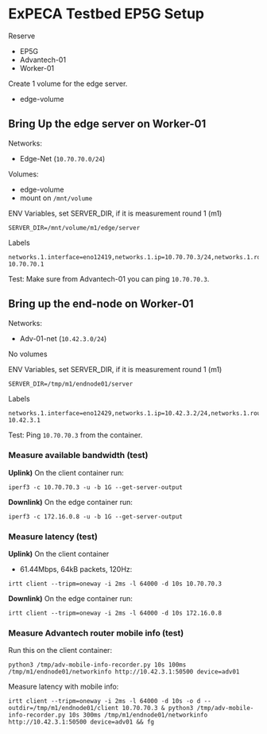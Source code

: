# ExPECA Testbed EP5G Setup

Reserve
* EP5G
* Advantech-01
* Worker-01

Create 1 volume for the edge server.
* edge-volume

## Bring Up the edge server on Worker-01

Networks:
* Edge-Net (`10.70.70.0/24`)

Volumes:
* edge-volume
* mount on `/mnt/volume`

ENV Variables, set SERVER_DIR, if it is measurement round 1 (m1)
```
SERVER_DIR=/mnt/volume/m1/edge/server
```

Labels
```
networks.1.interface=eno12419,networks.1.ip=10.70.70.3/24,networks.1.routes=172.16.0.0/16-10.70.70.1
```

Test:
Make sure from Advantech-01 you can ping `10.70.70.3`.


## Bring up the end-node on Worker-01

Networks:
* Adv-01-net (`10.42.3.0/24`)

No volumes

ENV Variables, set SERVER_DIR, if it is measurement round 1 (m1)
```
SERVER_DIR=/tmp/m1/endnode01/server
```

Labels
```
networks.1.interface=eno12429,networks.1.ip=10.42.3.2/24,networks.1.routes=10.70.70.0/24-10.42.3.1
```

Test:
Ping `10.70.70.3` from the container.


### Measure available bandwidth (test)

**Uplink)** On the client container run:
```
iperf3 -c 10.70.70.3 -u -b 1G --get-server-output
```

**Downlink)** On the edge container run:
```
iperf3 -c 172.16.0.8 -u -b 1G --get-server-output
```

### Measure latency (test)

**Uplink)** On the client container

- 61.44Mbps, 64kB packets, 120Hz:
```
irtt client --tripm=oneway -i 2ms -l 64000 -d 10s 10.70.70.3
```

**Downlink)** On the edge container run:
```
irtt client --tripm=oneway -i 2ms -l 64000 -d 10s 172.16.0.8
```

### Measure Advantech router mobile info (test)

Run this on the client container:
```
python3 /tmp/adv-mobile-info-recorder.py 10s 100ms /tmp/m1/endnode01/networkinfo http://10.42.3.1:50500 device=adv01
```

Measure latency with mobile info:
```
irtt client --tripm=oneway -i 2ms -l 64000 -d 10s -o d --outdir=/tmp/m1/endnode01/client 10.70.70.3 & python3 /tmp/adv-mobile-info-recorder.py 10s 300ms /tmp/m1/endnode01/networkinfo http://10.42.3.1:50500 device=adv01 && fg
```
